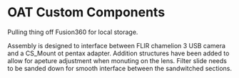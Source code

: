 # OAT Custom Components
Pulling thing off Fusion360 for local storage.

Assembly is designed to interface between FLIR chamelion 3 USB camera and a CS_Mount ot pentax adapter.
Addition structures have been added to allow for apeture adjustment when monuting on the lens. 
Filter slide needs to be sanded down for smooth interface between the sandwitched sections.